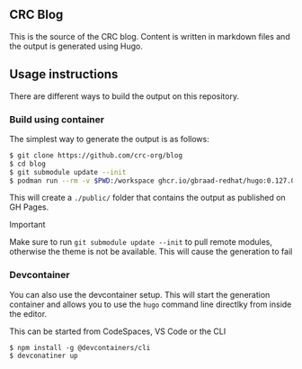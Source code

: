CRC Blog
--------


This is the source of the CRC blog. Content is written in markdown files and the output is generated using Hugo.


## Usage instructions
There are different ways to build the output on this repository.

### Build using container
The simplest way to generate the output is as follows:

```bash
$ git clone https://github.com/crc-org/blog
$ cd blog
$ git submodule update --init
$ podman run --rm -v $PWD:/workspace ghcr.io/gbraad-redhat/hugo:0.127.0 --minify
```

This will create a `./public/` folder that contains the output as published on GH Pages.

> [!IMPORTANT]
> Make sure to run `git submodule update --init` to pull remote modules, otherwise the theme is not be available. This will cause the generation to fail


### Devcontainer
You can also use the devcontainer setup. This will start the generation container and allows you to use the `hugo` command line directlky from inside the editor.

This can be started from CodeSpaces, VS Code or the CLI

```
$ npm install -g @devcontainers/cli
$ devconatiner up
```
